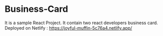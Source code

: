 # Business-Card
It is a sample React Project. It contain two react developers business card.
Deployed on Netlify : https://joyful-muffin-5c76a4.netlify.app/
